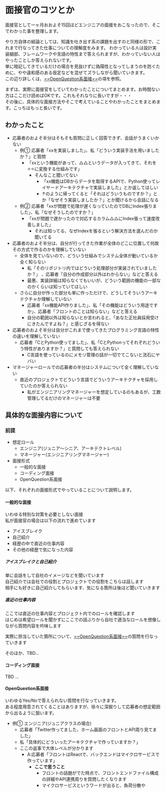 # 面接官のコツとか

面接官として一ヶ月おおよそ15回ほどエンジニアの面接をおこなったので、そこでわかった事を整理します。  

やり方自体の結論としては、知識を吐き出す系の課題を出すのと同様の形で、これまで行なってきた仕事についての理解度をみます。 
わかっている人は設計実装細部、フレームワークや言語の特性まで答えられますが、わかっていない人はやったことしか答えられないです。  
単に暗記してきているだけの場合を見抜けずに偽陽性となってしまうのを防ぐために、やや違和感のある仮定などを混ぜてズラしながら聞いていきます。  
この辺り詳しくは、[==OpenQuestion系面接==](#OpenQuestion系面接)の項を参照。  

まずは、実際に面接官をしていてわかったことについてまとめます。お時間ない方はここだけ読めばOKです。これもそれなりに長いですが・・・  
その後に、具体的な面接方法やそこで考えていることやわかったことをまとめます。こっちはもっと長いです。

## わかったこと

- 応募者のおよそ半分はそもそも質問に正しく回答できず、会話がうまくいかない
  - 例① 応募者「xxを実装しました」、私「どういう実装手法を用いましたか？」と質問
    - 「xxという機能があって、△△というデータが入ってきて、それを⚪︎⚪︎に変換する仕組みです」
      - そんなこと聞いてない
        - 「xx機能はDBからデータを取得するAPIで、Python使ってレイヤードアーキテクチャで実装しました」とか返してほしい
        - ↑のように帰ってくると「それはどういうものですか？」とか「なぜそう実装しましたか？」とか聞けるから会話になる
  - 例② 応募者「xxが問題で処理が遅くなっていたのでDBにIndex張りました」、私「なぜそうしたのですか？」
    - 「xxが問題で遅かったので対応するカラム△△にIndex張って速度改善しました」
      - それは知ってる、なぜIndexを張るという解決方法を選んだのか聞いてる 
- 応募者のおよそ半分は、自分が行ってきた作業が全体のどこに位置して何故その方式で作るのかを理解していない
  - 全体を見ていないので、どういう仕組みでシステム全体が動いているか全く知らない
    - 私「そのリポジトリ内ではどういう処理部分が実装されていましたか？」 、応募者「自分の作成部分以外はわからない」などと答える
    - 最悪、実装詳細は知らなくてもいいが、どういう範囲の機能の一部なのかくらいは知っていてほしい  
  - さらに自分が作った部分も単に作っただけで、どうしてそういうアーキテクチャか理解していない
    - 応募者「xx機能API作りました」、私「その機能はどういう用途ですか」、応募者「フロントのことは知らない」などと答える
    - 自分の範囲以外は知らないとか言われると、「あなた正社員採用受けにきたんですよね？」と感じざるを得ない
- 応募者のおよそ半分は自分がこれまで使ってきたプログラミング言語の特性の違いを理解していない
  - 応募者「CとPython使ってました」、私「CとPythonってそれぞれどういう特性がありますか？」と質問しても答えられない
    - C言語を使っているのにメモリ管理の話が一切でてこないと流石にヤバい
- マネージャーロールでの応募者の半分はシステムについて全く理解していない
  - 直近のプロジェクトでどういう言語でどういうアーキテクチャを採用していたのか答えられない
    - 私がエンジニアリングマネージャーを想定しているのもあるが、工数管理してるだけのマネージャーは不要   

## 具体的な面接内容について

### 前提

- 想定ロール
  - エンジニア(ジュニア〜シニア、アーキテクトレベル)
  - マネージャー(エンジニアリングマネージャー)
- 面接形式
  - 一般的な面接
  - コーディング面接
  - OpenQuestion系面接

以下、それぞれの面接形式でやっていることについて説明します。

#### 一般的な面接

いわゆる特別な対策を必要としない面接  
私が面接官の場合は以下の流れで進めています  

- アイスブレイク
- 自己紹介
- 経歴の中で直近の仕事内容
- その他の経歴で気になった内容

##### アイスブレイクと自己紹介

単に会話をして自社のイメージなどを聞いています  
自己紹介では会社での役割とプロジェクトでの役割をこちらは話します  
相手にも好きに自己紹介してもらいます、気になる箇所は後ほど聞いていきます

##### 直近の仕事内容

ここでは直近の仕事内容とプロジェクト内でのロールを確認します  
はじめは希望ロールを聞かずにここでの話ぶりから自社で適当なロールを想像しながら質問内容を吟味します  

実際に担当していた箇所について、[==OpenQuestion系面接==](#OpenQuestion系面接)の質問を行なっていきます

そのほか、TBD...

#### コーディング面接

TBD ...

#### OpenQuestion系面接

いわゆるYes/Noで答えられない質問を行なっていきます。  
ある程度用意されてくることはありますが、徐々に深掘りして応募者の想定範囲から出るように狙います。  

- 例① エンジニア(ジュニアクラスの場合)
  - 応募者「Twitter作ってました、ホーム画面のフロントとAPI周り見てました」
  - 私「具体的にどういったアーキテクチャで作っていますか？」
  - ここの返事で大体レベルが分かります
    - A:応募者「フロントはReactで、バックエンドはマイクロサービスで作っています」
      - **ここで思うこと**
        - フロントの話題がでた時点で、フロントエンドファイル構成の詳細やAPI連携周りを質問したくなります
        - マイクロサービスというワードが出ると、負荷分散や
